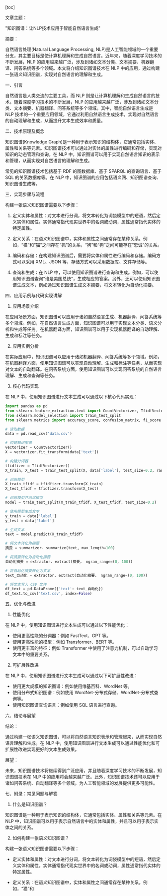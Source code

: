 
[toc]                    
                
                
文章主题：

"知识图谱：让NLP技术应用于智能自然语言生成"

摘要：

自然语言处理(Natural Language Processing, NLP)是人工智能领域的一个重要分支，其主要目标是使计算机理解和生成自然语言。近年来，随着深度学习技术的不断发展，NLP 的应用越来越广泛，涉及到诸如文本分类、文本摘要、机器翻译、问答系统等多个领域。本文将介绍知识图谱技术在 NLP 中的应用，通过构建一张语义知识图谱，实现对自然语言的理解和生成。

一、引言

自然语言是人类交流的主要工具，而 NLP 则是让计算机理解和生成自然语言的技术。随着深度学习技术的不断发展，NLP 的应用越来越广泛，涉及到诸如文本分类、文本摘要、机器翻译、问答系统等多个领域。其中，智能自然语言生成是 NLP 技术的一个重要应用领域，它通过利用自然语言生成技术，实现对自然语言的自动理解和生成，从而提升文本生成效率和质量。

二、技术原理及概念

知识图谱(Knowledge Graph)是一种用于表示知识的结构体，它通常包括实体、属性和关系等元素。知识图谱技术可以通过对实体的属性进行编码和存储，实现对知识的动态管理和查询。在 NLP 中，知识图谱可以用于实现自然语言知识的表示和管理，从而实现对自然语言的理解和生成。

常见的知识图谱技术包括基于 RDF 的图数据库、基于 SPARQL 的查询语言、基于 SQL 的关系数据库等。在 NLP 中，知识图谱的应用包括语义网、知识图谱查询、知识图谱生成等。

三、实现步骤与流程

构建一张语义知识图谱需要以下步骤：

1. 定义实体和属性：对文本进行分词，将文本转化为词袋模型中的短语，然后定义实体和属性。实体通常指代现实世界中的名词或动词，属性通常指代实体的特定属性。

2. 定义关系：在语义知识图谱中，实体和属性之间通常存在某种关系。例如，“猫”和“猫”之间存在“抓”的关系，“狗”和“狗”之间可能存在“忠诚”的关系。

3. 编码和存储：在构建知识图谱后，需要将实体和属性进行编码和存储。编码方式可以采用 XML、JSON 等，存储方式可以采用数据库、文件存储等。

4. 查询和生成：在 NLP 中，可以使用知识图谱进行查询和生成。例如，可以使用知识图谱查询“谁是美国总统”，生成相应的答案。另外，还可以使用知识图谱生成文本，例如通过知识图谱生成文本摘要，将文本转化为自动化摘要。

四、应用示例与代码实现讲解

1. 应用场景介绍

在应用场景方面，知识图谱可以应用于诸如自然语言生成、机器翻译、问答系统等多个领域。例如，在自然语言生成方面，知识图谱可以用于实现文本分类、语义分析和生成等任务。在机器翻译方面，知识图谱可以用于实现机器翻译的自动理解、生成和标注等任务。

2. 应用实例分析

在实际应用中，知识图谱可以应用于诸如机器翻译、问答系统等多个领域。例如，在机器翻译方面，使用知识图谱可以实现自动理解、生成和标注等任务，从而实现对文本的自动翻译。在问答系统方面，使用知识图谱可以实现问答系统的自然语言理解、生成和查询等任务。

3. 核心代码实现

在 NLP 中，使用知识图谱进行文本生成可以通过以下核心代码实现：

```python
import pandas as pd
from sklearn.feature_extraction.text import CountVectorizer, TfidfVectorizer
from sklearn.model_selection import train_test_split
from sklearn.metrics import accuracy_score, confusion_matrix, f1_score

# 读取数据
data = pd.read_csv('data.csv')

# 构建知识图谱
vectorizer = CountVectorizer()
X = vectorizer.fit_transform(data['text'])

# 构建分词器
tfidfizer = TfidfVectorizer()
X_train, X_test = train_test_split(X, data['label'], test_size=0.2, random_state=42)

# 训练模型
X_train_tfidf = tfidfizer.transform(X_train)
X_test_tfidf = tfidfizer.transform(X_test)

# 训练模型并测试模型
model = train_test_split(X_train_tfidf, X_test_tfidf, test_size=0.2)

# 使用模型生成文本
y_train = data['label']
y_test = data['label']

# 生成文本
text = model.predict(X_train_tfidf)

# 将文本转化为摘要
摘要 = summarizer. summarize(text, max_length=100)

# 将摘要转化为自动化摘要
自动化摘要 = extractor. extract(摘要， ngram_range=(0, 100))

# 将自动化摘要转化为文本
text_自动化 = extractor. extract(自动化摘要， ngram_range=(0, 100))

# 将文本写入 CSV 文件
df_text = pd.DataFrame({'text': text_自动化})
df_text.to_csv('text.csv', index=False)
```

五、优化与改进

1. 性能优化

在 NLP 中，使用知识图谱进行文本生成可以通过以下性能优化：

- 使用更高性能的分词器：例如 FastText、GPT 等。
- 使用更高性能的模型：例如 Transformer、BERT 等。
- 使用更丰富的特征：例如 Transformer 中使用了注意力机制，可以自动学习文本中的重要关系。

2. 可扩展性改进

在 NLP 中，使用知识图谱进行文本生成可以通过以下可扩展性改进：

- 使用更大规模的知识图谱：例如使用维基百科、WordNet 等。
- 使用分布式知识图谱：例如使用 WordNet-分布式存储、WordNet-分布式查询等。
- 使用知识图谱查询语言：例如使用 SQL 语言进行查询。

六、结论与展望

结论：

通过构建一张语义知识图谱，可以将自然语言知识表示和管理起来，从而实现自然语言理解和生成。在 NLP 中，使用知识图谱进行文本生成可以通过性能优化和可扩展性改进实现更好的文本生成效果。

展望：

未来，知识图谱技术将继续得到广泛应用，并且随着深度学习技术的不断发展，知识图谱技术在 NLP 中的应用将会越来越广泛。此外，知识图谱技术还可以应用于诸如问答系统、自动翻译等多个领域，为人工智能领域的发展提供更多可能性。

七、附录：常见问题与解答

1. 什么是知识图谱？

知识图谱是一种用于表示知识的结构体，它通常包括实体、属性和关系等元素。在 NLP 中，知识图谱可以用于表示自然语言中的实体和属性，并且可以用于表示实体之间的关系。

2. 如何构建一张语义知识图谱？

构建一张语义知识图谱需要以下步骤：

- 定义实体和属性：对文本进行分词，将文本转化为词袋模型中的短语，然后定义实体和属性。实体通常指代现实世界中的名词或动词，属性通常指代实体的特定属性。

- 定义关系：在语义知识图谱中，实体和属性之间通常存在某种关系。例如，“猫”和


